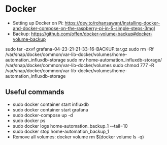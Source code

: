# Docker
* Setting up Docker on Pi: https://dev.to/rohansawant/installing-docker-and-docker-compose-on-the-raspberry-pi-in-5-simple-steps-3mgl
* Backup: https://github.com/offen/docker-volume-backup#docker-volume-backup

sudo tar -zxvf grafana-04-23-21-21-33-16-BACKUP.tar.gz
sudo rm -Rf /var/snap/docker/common/var-lib-docker/volumes/home-automation_influxdb-storage
sudo mv home-automation_influxdb-storage/ /var/snap/docker/common/var-lib-docker/volumes
sudo chmod 777 -R /var/snap/docker/common/var-lib-docker/volumes/home-automation_influxdb-storage

## Useful commands
* sudo docker container start influxdb
* sudo docker container start grafana
* sudo docker-compose up -d
* sudo docker ps
* sudo docker logs home-automation_backup_1 --tail=10
* sudo docker stop home-automation_backup_1
* Remove all volumes: docker volume rm $(docker volume ls -q)